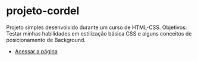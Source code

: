 # projeto-cordel
 Projeto simples desenvolvido durante um curso de HTML-CSS.
 Objetivos: Testar minhas habilidades em estilização básica CSS e alguns conceitos de posicionamento de Background.
 - <a target="_blank" href="https://filipemartins-dev.github.io/projeto-cordel/">Acessar a página</a>